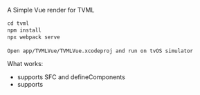 A Simple Vue render for TVML

```shell
cd tvml
npm install
npx webpack serve

Open app/TVMLVue/TVMLVue.xcodeproj and run on tvOS simulator
```

What works:

+ supports SFC and defineComponents
+ supports <style>
+ supports TVML events

What not works:
seperate CSS file not work

Sample code:

```javascript
<template>
    <alertTemplate>
      <title :style="'color: red;'">Hello World!</title>
      <description>Welcom to tvOS, num: {{num}}</description>
      <text v-bind:class="{color: true}">hello</text>
      <button @select="handleClick">
        <text>Add {{text}}</text>
      </button>
    </alertTemplate>
</template>

<script>
import { createApp, defineComponent, ref, reactive, inject } from '../lib/VueRender'

const Test = defineComponent({
  setup() {
    const num = ref(0);
    const text = ref("1")
    const handleClick = () => {
      num.value++;
    };
    const handleHoldClick = () => {
      num.value += 10;
    };
    return {
      num,
      text,
      handleClick,
      handleHoldClick,
    };
  }
});

export default Test;

export function showTest() {
  const { app, doc } = createApp(Test);
  app.mountDoc();
  navigationDocument.pushDocument(doc)
}
</script>
<style>
.color {
    color: rgba(255, 0, 0, 0.8);
}
</style>
```

```javascript
// script setup version
<template>
    <alertTemplate>
      <title :style="'color: red;'">Hello World!</title>
      <description>Welcom to tvOS, num: {{num}}</description>
      <text v-bind:class="{color: true}">hello</text>
      <button @select="handleClick">
        <text>Add</text>
      </button>
    </alertTemplate>
</template>

<script setup>
import { ref } from '../lib/VueRender'
const text = ref('demo')
const num = ref(0)
const handleClick = () => {
    num.value++
}
</script>

<style>
.color {
  color: rgba(0, 255, 0, 0.8);
}
</style>
```

Screenshots:

![](./resources/vue-screenshot.png)

![](./resources/debug.png)
